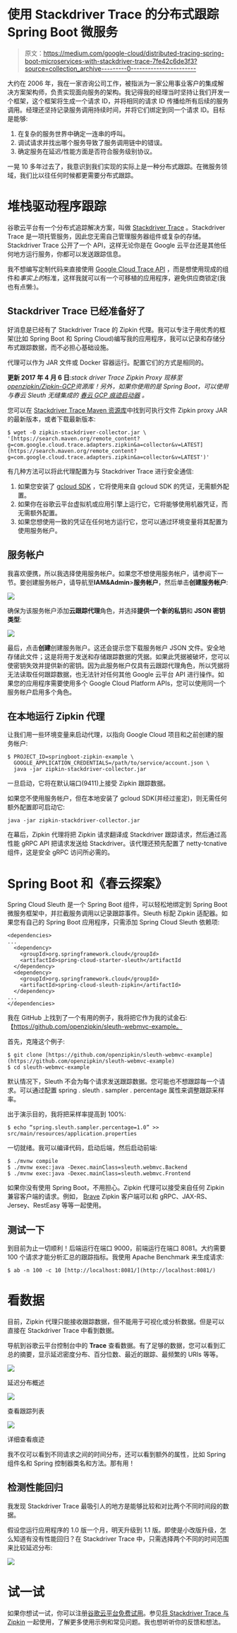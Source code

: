 # 使用 Stackdriver Trace 的分布式跟踪 Spring Boot 微服务

> 原文：<https://medium.com/google-cloud/distributed-tracing-spring-boot-microservices-with-stackdriver-trace-7fe42c6de3f3?source=collection_archive---------0----------------------->

大约在 2006 年，我在一家咨询公司工作，被指派为一家公用事业客户的集成解决方案架构师，负责实现面向服务的架构。我记得我的经理当时坚持让我们开发一个框架，这个框架将生成一个请求 ID，并将相同的请求 ID 传播给所有后续的服务调用。经理还坚持记录服务调用持续时间，并将它们绑定到同一个请求 ID。目标是能够:

1.  在复杂的服务世界中确定一连串的呼叫。
2.  调试请求并找出哪个服务导致了服务调用链中的错误。
3.  确定服务在延迟/性能方面是否符合服务级别协议。

一晃 10 多年过去了，我意识到我们实现的实际上是一种分布式跟踪。在微服务领域，我们比以往任何时候都更需要分布式跟踪。

# 堆栈驱动程序跟踪

谷歌云平台有一个分布式追踪解决方案，叫做 [Stackdriver Trace](https://cloud.google.com/trace/) 。Stackdriver Trace 是一项托管服务，因此您无需自己管理服务器组件或复杂的存储。Stackdriver Trace 公开了一个 API，这样无论你是在 Google 云平台还是其他任何地方运行服务，你都可以发送跟踪信息。

我不想编写定制代码来直接使用 [Google Cloud Trace API](https://docs.google.com/document/d/1CzzNcfAAfzTerYJCWlpf1iOnUhdxoPxoo3TIQzGmpzI/edit#) ，而是想使用现成的组件和*事实上的*标准，这样我就可以有一个可移植的应用程序，避免供应商锁定(我也有点懒:)。

## Stackdriver Trace 已经准备好了

好消息是已经有了 Stackdriver Trace 的 Zipkin 代理。我可以专注于用优秀的框架(比如 Spring Boot 和 Spring Cloud)编写我的应用程序，我可以记录和存储分布式跟踪数据，而不必担心基础设施。

代理可以作为 JAR 文件或 Docker 容器运行。配置它们的方式是相同的。

**更新 2017 年 4 月 6 日**:*stack driver Trace Zipkin Proxy 现移至*[*openzipkin/Zipkin-GCP*](https://github.com/openzipkin/zipkin-gcp)*资源库！另外，如果你使用的是 Spring Boot，可以使用与春云 Sleuth 无缝集成的* [*春云 GCP 痕迹启动器*](https://docs.spring.io/spring-cloud-gcp/docs/1.0.0.M2/reference/htmlsingle/#_spring_cloud_sleuth) *。*

您可以在 [Stackdriver Trace Maven 资源库](https://mvnrepository.com/artifact/com.google.cloud.trace.adapters.zipkin/collector)中找到可执行文件 Zipkin proxy JAR 的最新版本，或者下载最新版本:

```
$ wget -O zipkin-stackdriver-collector.jar \ '[https://search.maven.org/remote_content?g=com.google.cloud.trace.adapters.zipkin&a=collector&v=LATEST](https://search.maven.org/remote_content?g=com.google.cloud.trace.adapters.zipkin&a=collector&v=LATEST')'
```

有几种方法可以将此代理配置为与 Stackdriver Trace 进行安全通信:

1.  如果您安装了 [gcloud SDK](https://cloud.google.com/sdk/) ，它将使用来自 gcloud SDK 的凭证，无需额外配置。
2.  如果你在谷歌云平台虚拟机或应用引擎上运行它，它将能够使用机器凭证，而无需额外配置。
3.  如果您想使用一致的凭证在任何地方运行它，您可以通过环境变量将其配置为使用服务帐户。

## 服务帐户

我喜欢便携，所以我选择使用服务帐户。如果您不想使用服务帐户，请参阅下一节。要创建服务帐户，请导航至**IAM&Admin**>**服务帐户**，然后单击**创建服务帐户**:

![](img/14c83a1521114de5ffafcdf60bda2a1f.png)

确保为该服务帐户添加**云跟踪代理**角色，并选择**提供一个新的私钥**和 **JSON 密钥类型**:

![](img/2a76b77a56c3ce3b69cdb5dc45487abd.png)

最后，点击**创建**创建服务账户。这还会提示您下载服务帐户 JSON 文件。安全地存储此文件；这是将用于发送和存储跟踪数据的凭据。如果此凭据被破坏，您可以使密钥失效并提供新的密钥。因为此服务帐户仅具有云跟踪代理角色，所以凭据将无法读取任何跟踪数据，也无法针对任何其他 Google 云平台 API 进行操作。如果您的应用程序需要使用多个 Google Cloud Platform APIs，您可以使用同一个服务帐户启用多个角色。

## 在本地运行 Zipkin 代理

让我们用一些环境变量来启动代理，以指向 Google Cloud 项目和之前创建的服务帐户:

```
$ PROJECT_ID=springboot-zipkin-example \
  GOOGLE_APPLICATION_CREDENTIALS=/path/to/service/account.json \
  java -jar zipkin-stackdriver-collector.jar
```

一旦启动，它将在默认端口(9411)上接受 Zipkin 跟踪数据。

如果您不使用服务帐户，但在本地安装了 gcloud SDK(并经过鉴定)，则无需任何额外配置即可启动它:

```
java -jar zipkin-stackdriver-collector.jar
```

在幕后，Zipkin 代理将把 Zipkin 请求翻译成 Stackdriver 跟踪请求，然后通过高性能 gRPC API 把请求发送给 Stackdriver。该代理还预先配置了 netty-tcnative 组件，这是安全 gRPC 访问所必需的。

# Spring Boot 和《春云探案》

Spring Cloud Sleuth 是一个 Spring Boot 组件，可以轻松地绑定到 Spring Boot 微服务框架中，并拦截服务调用以记录跟踪事件。Sleuth 标配 Zipkin 适配器。如果您有自己的 Spring Boot 应用程序，只需添加 Spring Cloud Sleuth 依赖项:

```
<dependencies>
...
  <dependency>
    <groupId>org.springframework.cloud</groupId>
    <artifactId>spring-cloud-starter-sleuth</artifactId
  </dependency>
  <dependency>
    <groupId>org.springframework.cloud</groupId>
    <artifactId>spring-cloud-sleuth-zipkin</artifactId>
  </dependency>
...
</dependencies>
```

我在 GitHub 上找到了一个有用的例子，我将把它作为我的试金石:【https://github.com/openzipkin/sleuth-webmvc-example。

首先，克隆这个例子:

```
$ git clone [https://github.com/openzipkin/sleuth-webmvc-example](https://github.com/openzipkin/sleuth-webmvc-example)
$ cd sleuth-webmvc-example
```

默认情况下，Sleuth 不会为每个请求发送跟踪数据。您可能也不想跟踪每一个请求。可以通过配置 spring . sleuth . sampler . percentage 属性来调整跟踪采样率。

出于演示目的，我将把采样率提高到 100%:

```
$ echo “spring.sleuth.sampler.percentage=1.0” >> src/main/resources/application.properties
```

一切就绪。我可以编译代码，启动后端，然后启动前端:

```
$ ./mvnw compile
$ ./mvnw exec:java -Dexec.mainClass=sleuth.webmvc.Backend
$ ./mvnw exec:java -Dexec.mainClass=sleuth.webmvc.Frontend
```

如果你没有使用 Spring Boot，不用担心。Zipkin 代理可以接受来自任何 Zipkin 兼容客户端的请求。例如， [Brave](https://github.com/openzipkin/brave) Zipkin 客户端可以和 gRPC、JAX-RS、Jersey、RestEasy 等等一起使用。

## 测试一下

到目前为止一切顺利！后端运行在端口 9000，前端运行在端口 8081。大约需要 100 个请求才能分析汇总的跟踪指标。我使用 Apache Benchmark 来生成请求:

```
$ ab -n 100 -c 10 [http://localhost:8081/](http://localhost:8081/)
```

# 看数据

目前，Zipkin 代理只能接收跟踪数据，但不能用于可视化或分析数据。但是可以直接在 Stackdriver Trace 中看到数据。

导航到谷歌云平台控制台中的 **Trace** 查看数据。有了足够的数据，您可以看到汇总的摘要，显示延迟密度分布、百分位数、最近的跟踪、最频繁的 URIs 等等。

![](img/6c0b62b3a0e6a95cda93ca2bc8c8ed53.png)

延迟分布概述

![](img/459b502c98514145ee81dfc2a0c0caea.png)

查看跟踪列表

![](img/0fbcebe225b147cd5cba1972b1611471.png)

详细查看痕迹

我不仅可以看到不同请求之间的时间分布，还可以看到额外的属性，比如 Spring 组件名和 Spring 控制器类名和方法。那有用！

## 检测性能回归

我发现 Stackdriver Trace 最吸引人的地方是能够比较和对比两个不同时间段的数据。

假设您运行应用程序的 1.0 版一个月，明天升级到 1.1 版。即使是小改版升级，怎么知道有没有性能回归？在 Stackdriver Trace 中，只需选择两个不同的时间范围来比较延迟分布:

![](img/2e771ba7ba8a844e39e8c4774a57b8e3.png)

# 试一试

如果你想试一试，你可以注册[谷歌云平台免费试用](https://cloud.google.com/freetrial)。参见[将 Stackdriver Trace 与 Zipkin](https://cloud.google.com/trace/docs/zipkin#how_to_configure_zipkin_tracers) 一起使用，了解更多使用示例和常见问题。我也想听听你的反馈和想法。